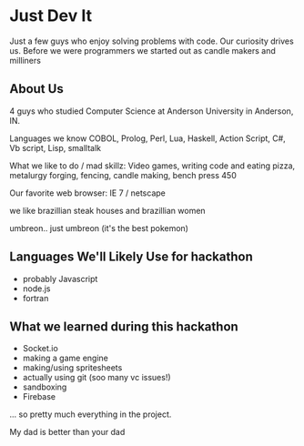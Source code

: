 
# Just Dev It

Just a few guys who enjoy solving problems with code. Our curiosity drives us.
Before we were programmers we started out as candle makers and milliners

## About Us

4 guys who studied Computer Science at Anderson University in Anderson, IN.

Languages we know
COBOL, Prolog, Perl, Lua, Haskell, Action Script, C#, Vb script, Lisp, smalltalk

What we like to do / mad skillz:
Video games, writing code and eating pizza, metalurgy forging, fencing, candle making, bench press 450

Our favorite web browser: IE 7 / netscape

we like brazillian steak houses and brazillian women

umbreon.. just umbreon (it's the best pokemon)

## Languages We'll Likely Use for hackathon

- probably Javascript
- node.js
- fortran

## What we learned during this hackathon
- Socket.io
- making a game engine
- making/using spritesheets
- actually using git (soo many vc issues!)
- sandboxing
- Firebase

... so pretty much everything in the project.

My dad is better than your dad

